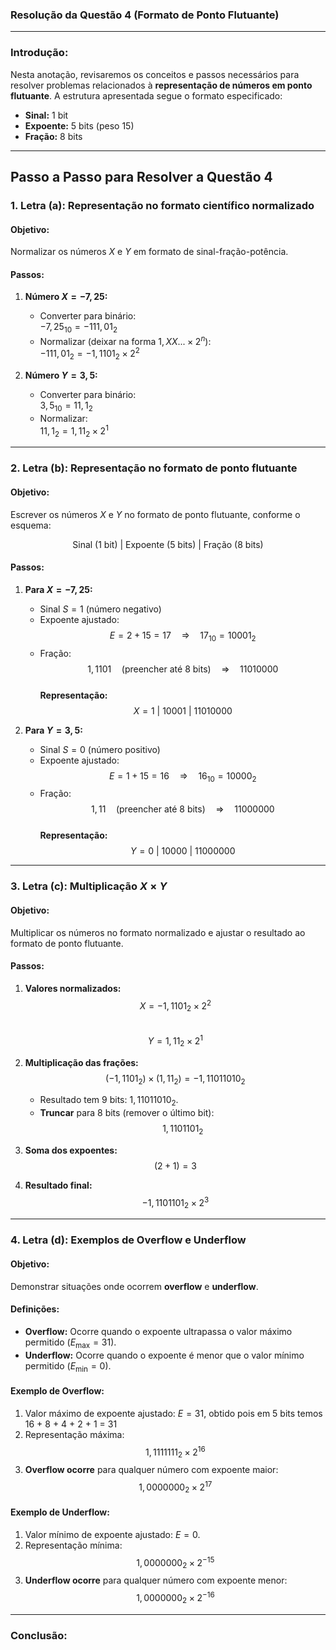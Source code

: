 ### Resolução da Questão 4 (Formato de Ponto Flutuante)

---

### **Introdução:**
Nesta anotação, revisaremos os conceitos e passos necessários para resolver problemas relacionados à **representação de números em ponto flutuante**. A estrutura apresentada segue o formato especificado:

- **Sinal:** 1 bit  
- **Expoente:** 5 bits (peso 15)  
- **Fração:** 8 bits  

---

## **Passo a Passo para Resolver a Questão 4**

### **1. Letra (a): Representação no formato científico normalizado**

#### **Objetivo:**  
Normalizar os números $X$ e $Y$ em formato de sinal-fração-potência.

#### **Passos:**
1. **Número $X = -7,25$:**  
   - Converter para binário:  
     $-7,25_{10} = -111,01_2$  
   - Normalizar (deixar na forma $1,XX... \times 2^n$):  
     $-111,01_2 = -1,1101_2 \times 2^2$

2. **Número $Y = 3,5$:**  
   - Converter para binário:  
     $3,5_{10} = 11,1_2$  
   - Normalizar:  
     $11,1_2 = 1,11_2 \times 2^1$

---

### **2. Letra (b): Representação no formato de ponto flutuante**

#### **Objetivo:**  
Escrever os números $X$ e $Y$ no formato de ponto flutuante, conforme o esquema:

$$
\text{Sinal (1 bit)} \ | \ \text{Expoente (5 bits)} \ | \ \text{Fração (8 bits)}
$$

#### **Passos:**
1. **Para $X = -7,25$:**  
   - Sinal $S = 1$ (número negativo)  
   - Expoente ajustado:  
     $$
     E = 2 + 15 = 17 \quad \Rightarrow \quad 17_{10} = 10001_2
     $$
   - Fração:  
     $$
     1,1101 \quad \text{(preencher até 8 bits)} \quad \Rightarrow \quad 11010000
     $$  
   **Representação:**  
   $$
   X = 1 \ | \ 10001 \ | \ 11010000
   $$

2. **Para $Y = 3,5$:**  
   - Sinal $S = 0$ (número positivo)  
   - Expoente ajustado:  
     $$
     E = 1 + 15 = 16 \quad \Rightarrow \quad 16_{10} = 10000_2
     $$
   - Fração:  
     $$
     1,11 \quad \text{(preencher até 8 bits)} \quad \Rightarrow \quad 11000000
     $$  
   **Representação:**  
   $$
   Y = 0 \ | \ 10000 \ | \ 11000000
   $$

---

### **3. Letra (c): Multiplicação $X \times Y$**

#### **Objetivo:**  
Multiplicar os números no formato normalizado e ajustar o resultado ao formato de ponto flutuante.

#### **Passos:**
1. **Valores normalizados:**  
   $$
   X = -1,1101_2 \times 2^2
   $$  
   $$
   Y = 1,11_2 \times 2^1
   $$

2. **Multiplicação das frações:**  
   $$
   (-1,1101_2) \times (1,11_2) = -1,11011010_2
   $$  
   - Resultado tem 9 bits: $1,11011010_2$.  
   - **Truncar** para 8 bits (remover o último bit):  
     $$
     1,1101101_2
     $$

3. **Soma dos expoentes:**  
   $$
   (2 + 1) = 3
   $$

4. **Resultado final:**  
   $$
   -1,1101101_2 \times 2^3
   $$

---

### **4. Letra (d): Exemplos de Overflow e Underflow**

#### **Objetivo:**  
Demonstrar situações onde ocorrem **overflow** e **underflow**.

#### **Definições:**
- **Overflow:** Ocorre quando o expoente ultrapassa o valor máximo permitido ($E_{\text{max}} = 31$).  
- **Underflow:** Ocorre quando o expoente é menor que o valor mínimo permitido ($E_{\text{min}} = 0$).

#### **Exemplo de Overflow:**  
1. Valor máximo de expoente ajustado: $E = 31$, obtido pois em 5 bits temos 16 + 8 + 4 + 2 + 1 = 31
2. Representação máxima:  
   $$
   1,1111111_2 \times 2^{16}
   $$  
3. **Overflow ocorre** para qualquer número com expoente maior:  
   $$
   1,0000000_2 \times 2^{17}
   $$

#### **Exemplo de Underflow:**  
1. Valor mínimo de expoente ajustado: $E = 0$.  
2. Representação mínima:  
   $$
   1,0000000_2 \times 2^{-15}
   $$  
3. **Underflow ocorre** para qualquer número com expoente menor:  
   $$
   1,0000000_2 \times 2^{-16}
   $$

---

### **Conclusão:**  

